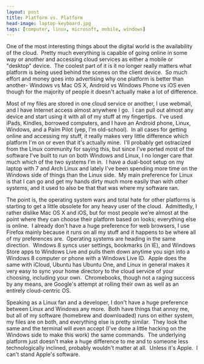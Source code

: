 ```yaml
---
layout: post
title: Platform vs. Platform
head-image: laptop-keyboard.jpg
tags: [computer, linux, microsoft, mobile, windows]
---
```


One of the most interesting things about the digital world is the
availability of the cloud.  Pretty much everything is capable of going
online in some way or another and accessing cloud services as either a
mobile or "desktop" device.  The coolest part of it is it no longer
really matters what platform is being used behind the scenes on the
client device.  So much effort and money goes into advertising why one
platform is better than another- Windows vs Mac OS X, Android vs Windows
Phone vs iOS even though for the majority of people it doesn't actually
make a lot of difference.

Most of my files are stored in one cloud service or another, I use
webmail, and I have Internet access almost anywhere I go.  I can pull
out almost any device and start using it with all of my stuff at my
fingertips.  I've used iPads, Kindles, borrowed computers, and I have an
Android phone, Linux, Windows, and a Palm Pilot (yep, I'm old-school). 
In all cases for getting online and accessing my stuff, it really makes
very little difference which platform I'm on or even that it's actually
mine.  I'll probably get ostracized from the Linux community for saying
this, but since I've ported most of the software I've built to run on
both Windows and Linux, I no longer care that much which of the two
systems I'm in.  I have a dual-boot setup on my laptop with 7 and Arch
Linux and lately I've been spending more time on the Windows side of
things than the Linux side.  My main preference for Linux is that I can
go and get my hands dirty much more easily than with other systems, and
it used to also be that that was where my software ran.

The point is, the operating system wars and total hate for other
platforms is starting to get a little obsolete for any heavy user of the
cloud.  Admittedly, I rather dislike Mac OS X and iOS, but for most
people we're almost at the point where they can choose their platform
based on looks; everything else is online.  I already don't have a huge
preference for web browsers, I use Firefox mainly because it runs on all
my stuff and it happens to be where all of my preferences are. 
Operating systems are heading in the same direction.  Windows 8 syncs
user settings, bookmarks (in IE), and Windows Store apps to Windows Live
and pulls them down anytime you sign into a Windows 8 computer or phone
with a Windows Live ID.  Apple does the same with iCloud, Ubuntu has
Ubuntu One, and Linux in general makes it very easy to sync your home
directory to the cloud service of your choosing, including your own. 
Chromebooks, though not a raging success by any means, are Google's
attempt at rolling their own as well as an entirely cloud-centric OS.

Speaking as a Linux fan and a developer, I don't have a huge preference
between Linux and Windows any more.  Both have things that annoy me, but
all of my software (homebrew and downloaded) runs on either system, my
files are on both, and everything else is pretty similar.  They look the
same and the terminal will even accept (I've done a little hacking on
the Windows side to make this work) the same commands.  The underlying
platform just doesn't make a huge difference to me and to someone less
technologically inclined, probably wouldn't matter at all.  Unless it's
Apple.  I can't stand Apple's software.
